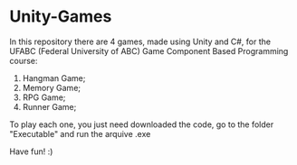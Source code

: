 # Unity-Games

In this repository there are 4 games, made using Unity and C#, for the UFABC (Federal University of ABC) 
Game Component Based Programming course:

  1. Hangman Game;
  2. Memory Game;
  3. RPG Game;
  4. Runner Game;
  
To play each one, you just need downloaded the code, go to the folder "Executable" and run the arquive .exe

Have fun! :)
